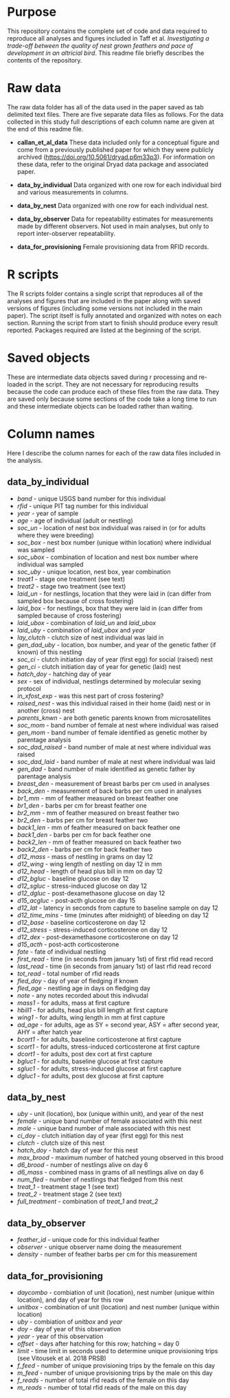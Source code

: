 # Purpose

This repository contains the complete set of code and data required to reproduce all analyses and figures included in Taff et al. *Investigating a trade-off between the quality of nest grown feathers and pace of development in an altricial bird*. This readme file briefly describes the contents of the repository.

# Raw data

The raw data folder has all of the data used in the paper saved as tab delimited text files. There are five separate data files as follows. For the data collected in this study full descriptions of each column name are given at the end of this readme file.  

- **callan_et_al_data** These data included only for a conceptual figure and come from a previously published paper for which they were publicly archived (https://doi.org/10.5061/dryad.p6m33p3). For information on these data, refer to the original Dryad data package and associated paper.

- **data_by_individual** Data organized with one row for each individual bird and various measurements in columns.  

- **data_by_nest** Data organized with one row for each individual nest.

- **data_by_observer** Data for repeatability estimates for measurements made by different observers. Not used in main analyses, but only to report inter-observer repeatability.

- **data_for_provisioning** Female provisioning data from RFID records.


# R scripts

The R scripts folder contains a single script that reproduces all of the analyses and figures that are included in the paper along with saved versions of figures (including some versions not included in the main paper). The script itself is fully annotated and organized with notes on each section. Running the script from start to finish should produce every result reported. Packages required are listed at the beginning of the script.

# Saved objects 

These are intermediate data objects saved during r processing and re-loaded in the script. They are not necessary for reproducing results because the code can produce each of these files from the raw data. They are saved only because some sections of the code take a long time to run and these intermediate objects can be loaded rather than waiting.

# Column names

Here I describe the column names for each of the raw data files included in the analysis.

## **data_by_individual**

- *band* - unique USGS band number for this individual 
- *rfid* - unique PIT tag number for this individual 
- *year* - year of sample
- *age* - age of individual (adult or nestling)
- *soc_un* - location of nest box individual was raised in (or for adults where they were breeding)
- *soc_box* - nest box number (unique within location) where individual was sampled
- *soc_ubox* - combination of location and nest box number where individual was sampled
- *soc_uby* - unique location, nest box, year combination
- *treat1* - stage one treatment (see text)
- *treat2* - stage two treatment (see text)
- *laid_un* - for nestlings, location that they were laid in (can differ from sampled box because of cross fostering)
- *laid_box* - for nestlings, box that they were laid in (can differ from sampled because of cross fostering)
- *laid_ubox* - combination of *laid_un* and *laid_ubox*
- *laid_uby* - combination of *laid_ubox* and *year*
- *lay_clutch* - clutch size of nest individual was laid in
- *gen_dad_uby* - location, box number, and year of the genetic father (if known) of this nestling
- *soc_ci* - clutch initiation day of year (first egg) for social (raised) nest
- *gen_ci* - clutch initiation day of year for genetic (laid) nest
- *hatch_doy* - hatching day of year
- *sex* - sex of individual, nestlings determined by molecular sexing protocol
- *in_xfost_exp* - was this nest part of cross fostering?
- *raised_nest* - was this individual raised in their home (laid) nest or in another (cross) nest
- *parents_knwn* - are both genetic parents known from microsatellites
- *soc_mom* - band number of female at nest where individual was raised
- *gen_mom* - band number of female identified as genetic mother by parentage analysis
- *soc_dad_raised* - band number of male at nest where individual was raised
- *soc_dad_laid* - band number of male at nest where individual was laid
- *gen_dad* - band number of male identified as genetic father by parentage analysis
- *breast_den* - measurement of breast barbs per cm used in analyses
- *back_den* - measurement of back barbs per cm used in analyses
- *br1_mm* - mm of feather measured on breast feather one
- *br1_den* - barbs per cm for breast feather one
- *br2_mm* - mm of feather measured on breast feather two
- *br2_den* - barbs per cm for breast feather two
- *back1_len* - mm of feather measured on back feather one
- *back1_den* - barbs per cm for back feather one
- *back2_len* - mm of feather measured on back feather two
- *back2_den* - barbs per cm for back feather two
- *d12_mass* - mass of nestling in grams on day 12
- *d12_wing* - wing length of nestling on day 12 in mm
- *d12_head* - length of head plus bill in mm on day 12
- *d12_bgluc* - baseline glucose on day 12
- *d12_sgluc* - stress-induced glucose on day 12
- *d12_dgluc* - post-dexamethasone glucose on day 12
- *d15_acgluc* - post-acth glucose on day 15
- *d12_lat* - latency in seconds from capture to baseline sample on day 12
- *d12_time_mins* - time (minutes after midnight) of bleeding on day 12
- *d12_base* - baseline corticosterone on day 12
- *d12_stress* - stress-induced corticosterone on day 12
- *d12_dex* - post-dexamethasone corticosterone on day 12
- *d15_acth* - post-acth corticosterone
- *fate* - fate of individual nestling
- *first_read* - time (in seconds from january 1st) of first rfid read record
- *last_read* - time (in seconds from january 1st) of last rfid read record
- *tot_read* - total number of rfid reads
- *fled_doy* - day of year of fledging if known
- *fled_age* - nestling age in days on fledging day
- *note* - any notes recorded about this indivudal
- *mass1* - for adults, mass at first capture
- *hbill1* - for adults, head plus bill length at first capture
- *wing1* - for adults, wing length in mm at first capture
- *ad_age* - for adults, age as SY = second year, ASY = after second year, AHY = after hatch year
- *bcort1* - for adults, baseline corticosterone at first capture
- *scort1* - for adults, stress-induced corticosterone at first capture
- *dcort1* - for adults, post dex cort at first capture
- *bgluc1* - for adults, baseline glucose at first capture
- *sgluc1* - for adults, stress-induced glucose at first capture
- *dgluc1* - for adults, post dex glucose at first capture

## **data_by_nest**

- *uby* - unit (location), box (unique within unit), and year of the nest
- *female* - unique band number of female associated with this nest
- *male* - unique band number of male associated with this nest
- *ci_doy* - clutch initiation day of year (first egg) for this nest
- *clutch* - clutch size of this nest
- *hatch_doy* - hatch day of year for this nest
- *max_brood* - maximum number of hatched young observed in this brood
- *d6_brood* - number of nestlings alive on day 6
- *d6_mass* - combined mass in grams of all nestlings alive on day 6
- *num_fled* - number of nestlings that fledged from this nest
- *treat_1* - treatment stage 1 (see text)
- *treat_2* - treatment stage 2 (see text)
- *full_treatment* - combination of *treat_1* and *treat_2*

## **data_by_observer**

- *feather_id* - unique code for this individual feather
- *observer* - unique observer name doing the measurement
- *density* - number of feather barbs per cm for this measurement

## **data_for_provisioning**

- *daycombo* - combiation of unit (location), nest number (unique within location), and day of year for this row
- *unitbox* - combination of unit (location) and nest number (unique within location)
- *uby* - combiation of *unitbox* and *year*
- *doy* - day of year of this observation
- *year* - year of this observation
- *offset* - days after hatching for this row; hatching = day 0
- *limit* - time limit in seconds used to determine unique provisioning trips (see Vitousek et al. 2018 PRSB)
- *f_feed* - number of unique provisioning trips by the female on this day
- *m_feed* - number of unique provisioning trips by the male on this day
- *f_reads* - number of total rfid reads of the female on this day
- *m_reads* - number of total rfid reads of the male on this day